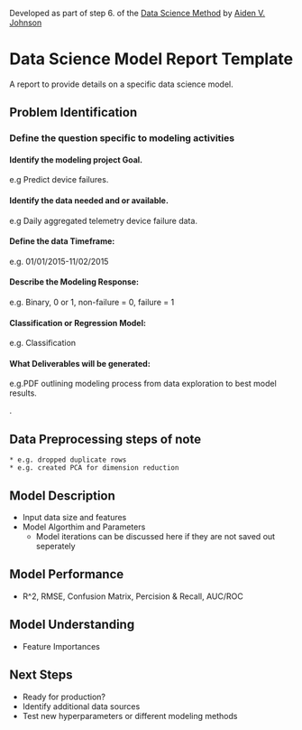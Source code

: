 Developed as part of step 6. of the [Data Science Method](http://bit.ly/2T6Hpp5) by [Aiden V. Johnson](https://www.linkedin.com/in/aiden-v-johnson/)

# Data Science Model Report Template
A report to provide details on a specific data science model.  

<div id="problem-identification" class="section level2">
<h2>Problem Identification</h2> 
<div id="define-the-questiongenerate-a-working-hypothesis." class="section level3">
<h3>Define the question specific to modeling activities</h3>
<div id="identify-the-modeling-project-goal." class="section level4">
<h4>Identify the modeling project Goal.</h4>
<p>e.g Predict device failures.</p>
</div>
<div id="identify-the-data-needed-and-or-available." class="section level4">
<h4>Identify the data needed and or available.</h4>
<p>e.g Daily aggregated telemetry device failure data.</p>
</div>
<div id="define-the-data-timeframe" class="section level4">
<h4>Define the data Timeframe:</h4>
<p>e.g. 01/01/2015-11/02/2015</p>
</div>
<div id="describe-the-modeling-response" class="section level4">
<h4>Describe the Modeling Response:</h4>
<p>e.g. Binary, 0 or 1, non-failure = 0, failure = 1</p>
</div>
<div id="classification-or-regression-model" class="section level4">
<h4>Classification or Regression Model:</h4>
<p>e.g. Classification</p>
</div>
<div id="what-deliverables-will-be-generated" class="section level4">
<h4>What Deliverables will be generated:</h4>
<p>e.g.PDF outlining modeling process from data exploration to best model results.</p> . 
   
## Data Preprocessing steps of note  
    * e.g. dropped duplicate rows
    * e.g. created PCA for dimension reduction

## Model Description
* Input data size and features
* Model Algorthim and Parameters
    * Model iterations can be discussed here if they are not saved out seperately


## Model Performance
* R^2, RMSE, Confusion Matrix, Percision & Recall, AUC/ROC

## Model Understanding

* Feature Importances

## Next Steps

*  Ready for production?
*  Identify additional data sources
*  Test new hyperparameters or different modeling methods
